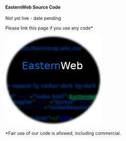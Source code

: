 #### EasternWeb Source Code

Not yet live - date pending


Please link this page if you use any code*

![EasternWeb](logo.png "EasternWeb")



*Fair use of our code is allowed, including commercial.


